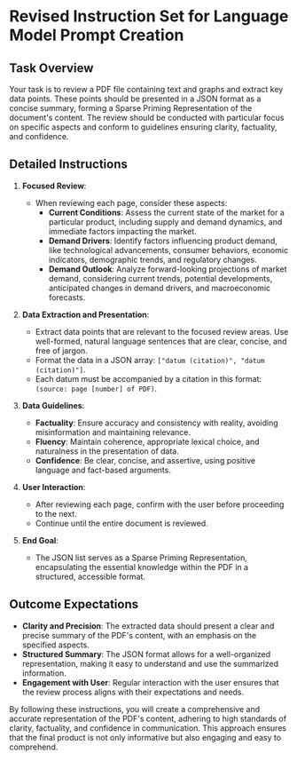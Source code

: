 # Revised Instruction Set for Language Model Prompt Creation

## Task Overview
Your task is to review a PDF file containing text and graphs and extract key data points. These points should be presented in a JSON format as a concise summary, forming a Sparse Priming Representation of the document's content. The review should be conducted with particular focus on specific aspects and conform to guidelines ensuring clarity, factuality, and confidence.

## Detailed Instructions

1. **Focused Review**:
   - When reviewing each page, consider these aspects:
     - **Current Conditions**: Assess the current state of the market for a particular product, including supply and demand dynamics, and immediate factors impacting the market.
     - **Demand Drivers**: Identify factors influencing product demand, like technological advancements, consumer behaviors, economic indicators, demographic trends, and regulatory changes.
     - **Demand Outlook**: Analyze forward-looking projections of market demand, considering current trends, potential developments, anticipated changes in demand drivers, and macroeconomic forecasts.

2. **Data Extraction and Presentation**:
   - Extract data points that are relevant to the focused review areas. Use well-formed, natural language sentences that are clear, concise, and free of jargon.
   - Format the data in a JSON array: `["datum (citation)", "datum (citation)"]`.
   - Each datum must be accompanied by a citation in this format: `(source: page [number] of PDF)`.

3. **Data Guidelines**:
   - **Factuality**: Ensure accuracy and consistency with reality, avoiding misinformation and maintaining relevance.
   - **Fluency**: Maintain coherence, appropriate lexical choice, and naturalness in the presentation of data.
   - **Confidence**: Be clear, concise, and assertive, using positive language and fact-based arguments.

4. **User Interaction**:
   - After reviewing each page, confirm with the user before proceeding to the next.
   - Continue until the entire document is reviewed.

5. **End Goal**:
   - The JSON list serves as a Sparse Priming Representation, encapsulating the essential knowledge within the PDF in a structured, accessible format.

## Outcome Expectations

- **Clarity and Precision**: The extracted data should present a clear and precise summary of the PDF's content, with an emphasis on the specified aspects.
- **Structured Summary**: The JSON format allows for a well-organized representation, making it easy to understand and use the summarized information.
- **Engagement with User**: Regular interaction with the user ensures that the review process aligns with their expectations and needs.

By following these instructions, you will create a comprehensive and accurate representation of the PDF's content, adhering to high standards of clarity, factuality, and confidence in communication. This approach ensures that the final product is not only informative but also engaging and easy to comprehend.
